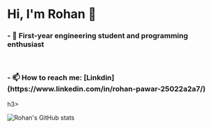 # Hi, I'm Rohan 👋

<h3>- 🔭 First-year engineering student and programming enthusiast</h3></br>
<h3>-  📫 How to reach me: [Linkdin](https://www.linkedin.com/in/rohan-pawar-25022a2a7/)</h3>h3></br>

<!--
**Rohan13253/Rohan13253** is a ✨ _special_ ✨ repository because its `README.md` (this file) appears on your GitHub profile.

Here are some ideas to get you started:

- 🔭 First-year engineering student and programming enthusiast 
<!--- 👯 I’m looking to collaborate on ...
- 🤔 I’m looking for help with ...
- 💬 Ask me about ...
- 📫 How to reach me: ...
- 😄 Pronouns: ...
- ⚡ Fun fact: ...
![Rohan's GitHub stats](https://github-readme-stats.vercel.app/api?username=rohan13253&hide=contribs,prs)
-->
![Rohan's GitHub stats](https://github-readme-stats.vercel.app/api?username=rohan13253&show_icons=true&theme=radical)
